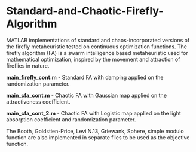 # Standard-and-Chaotic-Firefly-Algorithm
MATLAB implementations of standard and chaos-incorporated versions of the firefly metaheuristic tested on continuous optimization functions. The firefly algorithm (FA) is a swarm intelligence based metaheuristic used for mathematical optimization, inspired by the movement and attraction of fireflies in nature.

**main_firefly_cont.m** - Standard FA with damping applied on the randomization parameter. 

**main_cfa_cont.m** - Chaotic FA with Gaussian map applied on the attractiveness coefficient.

**main_cfa_cont_2.m** - Chaotic FA with Logistic map applied on the light absorption coefficient and randomization parameter.

The Booth, Goldstien-Price, Levi N.13, Griewank, Sphere, simple modulo function are also implemented in separate files to be used as the objective function.
